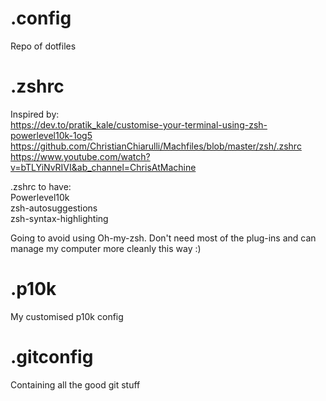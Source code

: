 # .config
Repo of dotfiles

# .zshrc
Inspired by: \
https://dev.to/pratik_kale/customise-your-terminal-using-zsh-powerlevel10k-1og5 \
https://github.com/ChristianChiarulli/Machfiles/blob/master/zsh/.zshrc \
https://www.youtube.com/watch?v=bTLYiNvRIVI&ab_channel=ChrisAtMachine

.zshrc to have: \
Powerlevel10k \
zsh-autosuggestions \
zsh-syntax-highlighting

Going to avoid using Oh-my-zsh. Don't need most of the plug-ins and can manage my computer more cleanly this way :)

# .p10k
My customised p10k config

# .gitconfig
Containing all the good git stuff